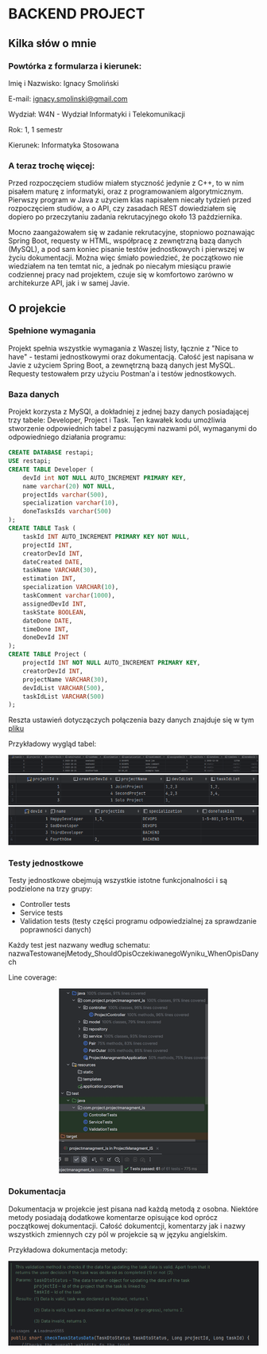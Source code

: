 # BACKEND PROJECT

## Kilka słów o mnie

### Powtórka z formularza i kierunek:
Imię i Nazwisko: Ignacy Smoliński

E-mail: ignacy.smolinski@gmail.com

Wydział: W4N - Wydział Informatyki i Telekomunikacji

Rok: 1, 1 semestr

Kierunek: Informatyka Stosowana

### A teraz trochę więcej:
Przed rozpoczęciem studiów miałem styczność jedynie z C++, to w nim pisałem maturę z informatyki, oraz z programowaniem algorytmicznym. Pierwszy program w Java z użyciem klas napisałem niecały tydzień przed rozpoczęciem studiów, a o API, czy zasadach REST dowiedziałem się dopiero po przeczytaniu zadania rekrutacyjnego około 13 października.

Mocno zaangażowałem się w zadanie rekrutacyjne, stopniowo poznawając Spring Boot, requesty w HTML, współpracę z zewnętrzną bazą danych (MySQL), a pod sam koniec pisanie testów jednostkowych i pierwszej w życiu dokumentacji. Można więc śmiało powiedzieć, że początkowo nie wiedziałem na ten temtat nic, a jednak po niecałym miesiącu prawie codziennej pracy nad projektem, czuje się w komfortowo zarówno w architekurze API, jak i w samej Javie.

## O projekcie

### Spełnione wymagania

Projekt spełnia wszystkie wymagania z Waszej listy, łącznie z "Nice to have" - testami jednostkowymi oraz dokumentacją. Całość jest napisana w Javie z użyciem Spring Boot, a zewnętrzną bazą danych jest MySQL. Requesty testowałem przy użyciu Postman'a i testów jednostkowych. 

### Baza danych

Projekt korzysta z MySQl, a dokładniej z jednej bazy danych posiadającej trzy tabele: Developer, Project i Task. Ten kawałek kodu umożliwia stworzenie odpowiednich tabel z pasującymi nazwami pól, wymaganymi do odpowiedniego działania programu:
```SQL
CREATE DATABASE restapi;
USE restapi;
CREATE TABLE Developer (
    devId int NOT NULL AUTO_INCREMENT PRIMARY KEY,
    name varchar(20) NOT NULL,
    projectIds varchar(500),
    specialization varchar(10),
    doneTasksIds varchar(500)
);
CREATE TABLE Task (
    taskId INT AUTO_INCREMENT PRIMARY KEY NOT NULL,
    projectId INT,
    creatorDevId INT,
    dateCreated DATE,
    taskName VARCHAR(30),
    estimation INT,
    specialization VARCHAR(10),
    taskComment varchar(1000),
    assignedDevId INT,
    taskState BOOLEAN,
    dateDone DATE,
    timeDone INT,
    doneDevId INT
);
CREATE TABLE Project (
    projectId INT NOT NULL AUTO_INCREMENT PRIMARY KEY,
    creatorDevId INT,
    projectName VARCHAR(30),
    devIdList VARCHAR(500),
    taskIdList VARCHAR(500)
);
```
Reszta ustawień dotyczączych połączenia bazy danych znajduje się w tym [pliku](https://github.com/Leadman5555/MainVersion/blob/main/MainVersion/ProjectManagment_IS/src/main/resources/application.properties)

Przykładowy wygląd tabel:
<div align="center">
<img src="./assets/tasksTable.png">
<img src="./assets/projectTable.png">
<img src="./assets/developerTable.png">
</div>

### Testy jednostkowe
Testy jednostkowe obejmują wszystkie istotne funkcjonalności i są podzielone na trzy grupy:
- Controller tests
- Service tests 
- Validation tests (testy części programu odpowiedzialnej za sprawdzanie poprawności danych)

Każdy test jest nazwany według schematu: nazwaTestowanejMetody_ShouldOpisOczekiwanegoWyniku_WhenOpisDanych

Line coverage:
<div align="center">
<img src="./assets/coverageResized.png">
</div>

### Dokumentacja
Dokumentacja w projekcie jest pisana nad każdą metodą z osobna. Niektóre metody posiadają dodatkowe komentarze opisujące kod oprócz początkowej dokumentacji. Całość dokumentcji, komentarzy jak i nazwy wszystkich zmiennych czy pól w projekcie są w języku angielskim.

Przykładowa dokumentacja metody: 
<div align="center">
<img src="./assets/doc.png">
</div>


    
    
    
    
